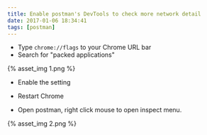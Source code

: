 ```yaml
---
title: Enable postman's DevTools to check more network detail
date: 2017-01-06 18:34:41
tags: [postman]
---
```

* Type `chrome://flags` to your Chrome URL bar
* Search for "packed applications"

{% asset_img 1.png %}

* Enable the setting
* Restart Chrome

* Open postman, right click mouse to open inspect menu.

{% asset_img 2.png %}

